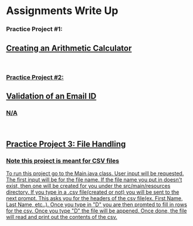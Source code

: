 # Assignments Write Up

### Practice Project #1:
## <a href="https://github.com/evanwatson98/HCL-Simplilearn/tree/main/Assignments/Calculator1.27"> Creating an Arithmetic Calculator

<br>

### Practice Project #2:
## <a href="https://github.com/evanwatson98/HCL-Simplilearn/tree/main/Assignments/ValEmail"> Validation of an Email ID
### N/A

<br>

## <a href="https://github.com/evanwatson98/HCL-Simplilearn/tree/main/Assignments/HCL%20Projects/src/main/java/project/hcl/FileHandling"> Practice Project 3: File Handling
### Note this project is meant for CSV files

To run this project go to the Main.java class. User input will be requested. 
The first input will be for the file name. If the file name you put in doesn't exist, 
then one will be created for you under the src/main/resources directory. If you type 
in a .csv file(created or not) you will be sent to the next prompt. This asks you for 
the headers of the csv file(ex. First Name, Last Name, etc..). Once you type in "D" you 
are then promted to fill in rows for the csv. Once you type "D" the file will be appened. 
Once done, the file will read and print out the contents of the csv. 

<br>
